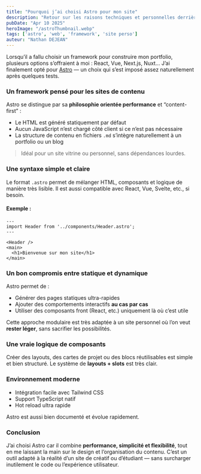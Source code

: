 ```yaml
---
title: "Pourquoi j’ai choisi Astro pour mon site"
description: "Retour sur les raisons techniques et personnelles derrière le choix d’Astro comme moteur de mon portfolio"
pubDate: "Apr 10 2025"
heroImage: "/astroThumbnail.webp"
tags: ['astro', 'web', 'framework', 'site perso']
auteur: "Nathan DEJEAN"
---
```


Lorsqu’il a fallu choisir un framework pour construire mon portfolio, plusieurs options s’offraient à moi : React, Vue, Next.js, Nuxt… J’ai finalement opté pour [Astro](https://astro.build/) — un choix qui s’est imposé assez naturellement après quelques tests.

### Un framework pensé pour les sites de contenu

Astro se distingue par sa **philosophie orientée performance** et “content-first” :

- Le HTML est généré statiquement par défaut
- Aucun JavaScript n’est chargé côté client si ce n’est pas nécessaire
- La structure de contenu en fichiers `.md` s’intègre naturellement à un portfolio ou un blog

> Idéal pour un site vitrine ou personnel, sans dépendances lourdes.

### Une syntaxe simple et claire

Le format `.astro` permet de mélanger HTML, composants et logique de manière très lisible. Il est aussi compatible avec React, Vue, Svelte, etc., si besoin.

#### Exemple :
```astro
---
import Header from '../components/Header.astro';
---

<Header />
<main>
  <h1>Bienvenue sur mon site</h1>
</main>
```

### Un bon compromis entre statique et dynamique

Astro permet de :
- Générer des pages statiques ultra-rapides
- Ajouter des comportements interactifs **au cas par cas**
- Utiliser des composants front (React, etc.) uniquement là où c’est utile

Cette approche modulaire est très adaptée à un site personnel où l’on veut **rester léger**, sans sacrifier les possibilités.

### Une vraie logique de composants

Créer des layouts, des cartes de projet ou des blocs réutilisables est simple et bien structuré. Le système de **layouts + slots** est très clair.

### Environnement moderne

- Intégration facile avec Tailwind CSS
- Support TypeScript natif
- Hot reload ultra rapide

Astro est aussi bien documenté et évolue rapidement.

### Conclusion

J’ai choisi Astro car il combine **performance, simplicité et flexibilité**, tout en me laissant la main sur le design et l’organisation du contenu. C’est un outil adapté à la réalité d’un site de créatif ou d’étudiant — sans surcharger inutilement le code ou l’expérience utilisateur.